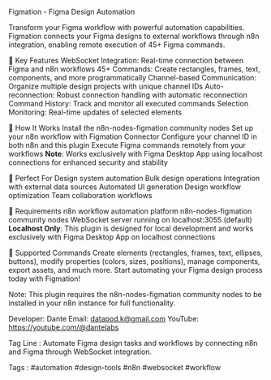 Figmation - Figma Design Automation

Transform your Figma workflow with powerful automation capabilities.
Figmation connects your Figma designs to external workflows through n8n integration, enabling remote execution of 45+ Figma commands.

🚀 Key Features
WebSocket Integration: Real-time connection between Figma and n8n workflows
45+ Commands: Create rectangles, frames, text, components, and more programmatically
Channel-based Communication: Organize multiple design projects with unique channel IDs
Auto-reconnection: Robust connection handling with automatic reconnection
Command History: Track and monitor all executed commands
Selection Monitoring: Real-time updates of selected elements

🚀 How It Works
Install the n8n-nodes-figmation community nodes
Set up your n8n workflow with Figmation Connector
Configure your channel ID in both n8n and this plugin
Execute Figma commands remotely from your workflows
**Note**: Works exclusively with Figma Desktop App using localhost connections for enhanced security and stability

🚀 Perfect For
Design system automation
Bulk design operations
Integration with external data sources
Automated UI generation
Design workflow optimization
Team collaboration workflows

🚀 Requirements
n8n workflow automation platform
n8n-nodes-figmation community nodes
WebSocket server running on localhost:3055 (default)
**Localhost Only**: This plugin is designed for local development and works exclusively with Figma Desktop App on localhost connections

🚀 Supported Commands
Create elements (rectangles, frames, text, ellipses, buttons), modify properties (colors, sizes, positions), manage components, export assets, and much more.
Start automating your Figma design process today with Figmation!

Note: This plugin requires the n8n-nodes-figmation community nodes to be installed in your n8n instance for full functionality.

Developer: Dante
Email: datapod.k@gmail.com
YouTube: https://youtube.com/@dantelabs


Tag Line : Automate Figma design tasks and workflows by connecting n8n and Figma through WebSocket integration.

Tags : #automation #design-tools #n8n #websocket #workflow